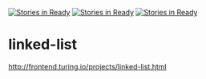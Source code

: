 [![Stories in Ready](https://badge.waffle.io/HartiganHM/Linked-List.png?label=ready&title=Ready)](https://waffle.io/HartiganHM/Linked-List?utm_source=badge)
[![Stories in Ready](https://badge.waffle.io/AdamMescher/linked-list.png?label=ready&title=Ready)](https://waffle.io/AdamMescher/linked-list?utm_source=badge)
[![Stories in Ready](https://badge.waffle.io/esayler/linked-list.png?label=ready&title=Ready)](https://waffle.io/esayler/linked-list)
# linked-list
http://frontend.turing.io/projects/linked-list.html
